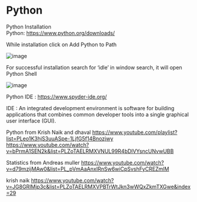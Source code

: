 # Python

Python Installation  
Python: https://www.python.org/downloads/

While installation click on Add Python to Path

![image](https://user-images.githubusercontent.com/53482604/191143281-86157745-5953-4195-b4b7-7b7628bd2c72.png)

For successful installation search for ‘idle’ in window search, it will open Python Shell

![image](https://user-images.githubusercontent.com/53482604/191143355-897499b8-f4ba-4195-8870-382bc9129860.png)

Python IDE : https://www.spyder-ide.org/

IDE : An integrated development environment is software for building applications that combines common developer tools into a single graphical user interface (GUI).

Python from Krish Naik and dhaval
https://www.youtube.com/playlist?list=PLeo1K3hjS3uuASpe-1LjfG5f14Bnozjwy
https://www.youtube.com/watch?v=bPrmA1SEN2k&list=PLZoTAELRMXVNUL99R4bDlVYsncUNvwUBB

Statistics from Andreas muller
https://www.youtube.com/watch?v=d79mzijMAw0&list=PL_pVmAaAnxIRnSw6wiCpSvshFyCREZmlM

krish naik
https://www.youtube.com/watch?v=JG8GRlMjp3c&list=PLZoTAELRMXVPBTrWtJkn3wWQxZkmTXGwe&index=29
